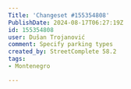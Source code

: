 ```yaml
---
Title: 'Changeset #155354808'
PublishDate: 2024-08-17T06:27:19Z
id: 155354808
user: Dušan Trojanović
comment: Specify parking types
created_by: StreetComplete 58.2
tags:
- Montenegro

---
```

